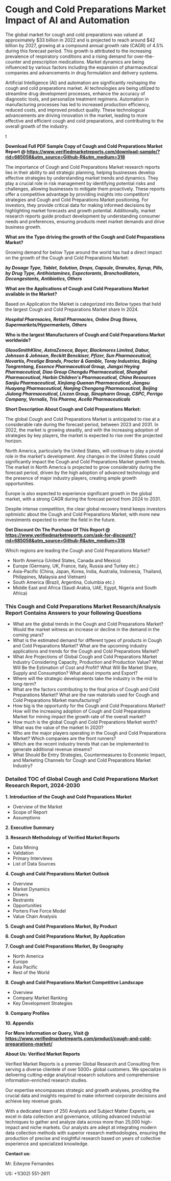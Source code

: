 <meta name="title" content="Global Cough and Cold Preparations Market Impact of AI and Automation"><meta name="description" content="The global market for cough and cold preparations was valued at approximately $33 billion in 2022 and is projected to reach around $42 billion by 2027, growing at a co"><meta name="title" content="Cough and Cold Preparations Market Size, Share, Scope, Trends, Growth, Opportunities, Analysis, Forecast"><h1>Cough and Cold Preparations Market Impact of AI and Automation</h1><p>The global market for cough and cold preparations was valued at approximately $33 billion in 2022 and is projected to reach around $42 billion by 2027, growing at a compound annual growth rate (CAGR) of 4.5% during this forecast period. This growth is attributed to the increasing prevalence of respiratory conditions and a rising demand for over-the-counter and prescription medications. Market dynamics are being influenced by various factors including the expansion of pharmaceutical companies and advancements in drug formulation and delivery systems.</p><p>Artificial Intelligence (AI) and automation are significantly reshaping the cough and cold preparations market. AI technologies are being utilized to streamline drug development processes, enhance the accuracy of diagnostic tools, and personalize treatment regimens. Automation in manufacturing processes has led to increased production efficiency, reduced costs, and improved product quality. These technological advancements are driving innovation in the market, leading to more effective and efficient cough and cold preparations, and contributing to the overall growth of the industry.</p>t</p><p id="" class=""><strong>Download Full PDF Sample Copy of Cough and Cold Preparations Market Report @ <a href="https://www.verifiedmarketreports.com/download-sample/?rid=685058&utm_source=Github-R&utm_medium=318" target="_blank">https://www.verifiedmarketreports.com/download-sample/?rid=685058&utm_source=Github-R&utm_medium=318</a></strong></p><p>The importance of&nbsp;Cough and Cold Preparations Market research reports lies in their ability to aid strategic planning, helping businesses develop effective strategies by understanding market trends and dynamics. They play a crucial role in risk management by identifying potential risks and challenges, allowing businesses to mitigate them proactively. These reports offer a competitive advantage by providing insights into competitors' strategies and Cough and Cold Preparations Market positioning. For investors, they provide critical data for making informed decisions by highlighting market forecasts and growth potential. Additionally, market research reports guide product development by understanding consumer needs and preferences, ensuring products meet market demands and drive business growth.</p><p><strong>What are the&nbsp;Type driving the growth of the Cough and Cold Preparations Market?</strong></p><p id="" class="">Growing demand for below Type around the world has had a direct impact on the growth of the Cough and Cold Preparations Market:</p><em><strong>by Dosage Type, Tablet, Solution, Drops, Capsule, Granules, Syrup, Pills, by Drug Type, Antihistamines, Expectorants, Bronchodilators, Decongestants, Antibiotics, Others</strong></em></p><strong>What are the&nbsp;Applications&nbsp;of Cough and Cold Preparations Market available in the Market?</strong></p><p id="" class="">Based on Application the Market is categorized into Below types that held the largest Cough and Cold Preparations Market share In 2024.</p><em><strong>Hospital Pharmacies, Retail Pharmacies, Online Drug Stores, Supermarkets/Hypermarkets, Others</strong></em></p><strong>Who is the largest Manufacturers of Cough and Cold Preparations Market worldwide?</strong></p><p><em><strong>GlaxoSmithKline, AstraZeneca, Bayer, Blackmores Limited, Dabur, Johnson & Johnson, Reckitt Benckiser, Pfizer, Sun Pharmaceutical, Novartis, Prestige Brands, Procter & Gamble, Toray Industries, Beijing Tongrentang, Essence Pharmaceutical Group, Jiangxi Heying Pharmaceutical, Diao Group Chengdu Pharmaceutical, Shanghai Pharmaceutical, Harbin Children's Pharmaceutical, China Resources Sanjiu Pharmaceutical, Xinjiang Quanan Pharmaceutical, Jiangsu Huayang Pharmaceutical, Nanjing Chengong Pharmaceutical, Beijing Jiulong Pharmaceutical, Livzon Group, Sinopharm Group, CSPC, Perrigo Company, Vernalis, Tris Pharma, Acella Pharmaceuticals</strong></em></p><p id="" class=""><strong>Short Description About Cough and Cold Preparations Market:</strong></p><p>The global Cough and Cold Preparations Market is anticipated to rise at a considerable rate during the forecast period, between 2023 and 2031. In 2022, the market is growing steadily, and with the increasing adoption of strategies by key players, the market is expected to rise over the projected horizon.</p><p>North America, particularly the United States, will continue to play a pivotal role in the market's development. Any changes in the United States could significantly impact the Cough and Cold Preparations Market growth trends. The market in North America is projected to grow considerably during the forecast period, driven by the high adoption of advanced technology and the presence of major industry players, creating ample growth opportunities.</p><p>Europe is also expected to experience significant growth in the global market, with a strong CAGR during the forecast period from 2024 to 2031.</p><p>Despite intense competition, the clear global recovery trend keeps investors optimistic about the Cough and Cold Preparations Market, with more new investments expected to enter the field in the future.</p><p id="" class=""><strong>Get Discount On The Purchase Of This Report @ <a href="https://www.verifiedmarketreports.com/ask-for-discount/?rid=685058&utm_source=Github-R&utm_medium=318" target="_blank">https://www.verifiedmarketreports.com/ask-for-discount/?rid=685058&utm_source=Github-R&utm_medium=318</a></strong></p>Which regions are leading the Cough and Cold Preparations Market?</p><ul><li>North America (United States, Canada and Mexico)</li><li>Europe (Germany, UK, France, Italy, Russia and Turkey etc.)</li><li>Asia-Pacific (China, Japan, Korea, India, Australia, Indonesia, Thailand, Philippines, Malaysia and Vietnam)</li><li>South America (Brazil, Argentina, Columbia etc.)</li><li>Middle East and Africa (Saudi Arabia, UAE, Egypt, Nigeria and South Africa)</li></ul><h3 id="" class="">This Cough and Cold Preparations Market Research/Analysis Report Contains Answers to your following Questions</h3><ul><li>What are the global trends in the Cough and Cold Preparations Market? Would the market witness an increase or decline in the demand in the coming years?</li><li>What is the estimated demand for different types of products in Cough and Cold Preparations Market? What are the upcoming industry applications and trends for the Cough and Cold Preparations Market?</li><li>What Are Projections of Global Cough and Cold Preparations Market Industry Considering Capacity, Production and Production Value? What Will Be the Estimation of Cost and Profit? What Will Be Market Share, Supply and Consumption? What about imports and Export?</li><li>Where will the strategic developments take the industry in the mid to long-term?</li><li>What are the factors contributing to the final price of Cough and Cold Preparations Market? What are the raw materials used for Cough and Cold Preparations Market manufacturing?</li><li>How big is the opportunity for the Cough and Cold Preparations Market? How will the increasing adoption of Cough and Cold Preparations Market for mining impact the growth rate of the overall market?</li><li>How much is the global Cough and Cold Preparations Market worth? What was the value of the market In 2020?</li><li>Who are the major players operating in the Cough and Cold Preparations Market? Which companies are the front runners?</li><li>Which are the recent industry trends that can be implemented to generate additional revenue streams?</li><li>What Should Be Entry Strategies, Countermeasures to Economic Impact, and Marketing Channels for Cough and Cold Preparations Market Industry?</li></ul><h3 id="" class="">Detailed TOC of Global Cough and Cold Preparations Market Research Report, 2024-2030</h3><p id="" class=""><strong>1. Introduction of the Cough and Cold Preparations Market</strong></p><ul><li>Overview of the Market</li><li>Scope of Report</li><li>Assumptions</li></ul><p id="" class=""><strong>2. Executive Summary</strong></p><p id="" class=""><strong>3. Research Methodology of Verified Market Reports</strong></p><ul><li>Data Mining</li><li>Validation</li><li>Primary Interviews</li><li>List of Data Sources</li></ul><p id="" class=""><strong>4. Cough and Cold Preparations Market Outlook</strong></p><ul><li>Overview</li><li>Market Dynamics</li><li>Drivers</li><li>Restraints</li><li>Opportunities</li><li>Porters Five Force Model</li><li>Value Chain Analysis</li></ul><p id="" class=""><strong>5. Cough and Cold Preparations Market, By Product</strong></p><p id="" class=""><strong>6. Cough and Cold Preparations Market, By Application</strong></p><p id="" class=""><strong>7. Cough and Cold Preparations Market, By Geography</strong></p><ul><li>North America</li><li>Europe</li><li>Asia Pacific</li><li>Rest of the World</li></ul><p id="" class=""><strong>8. Cough and Cold Preparations Market Competitive Landscape</strong></p><ul><li>Overview</li><li>Company Market Ranking</li><li>Key Development Strategies</li></ul><p id="" class=""><strong>9. Company Profiles</strong></p><p id="" class=""><strong>10. Appendix</strong></p><p id="" class=""><strong>For More Information or Query, Visit @ <a href="https://www.verifiedmarketreports.com/product/cough-and-cold-preparations-market/" target="_blank">https://www.verifiedmarketreports.com/product/cough-and-cold-preparations-market/</a></strong></p><p id="" class=""><strong>About Us: Verified Market Reports</strong></p><p id="" class="">Verified Market Reports is a premier Global Research and Consulting firm serving a diverse clientele of over 5000+ global customers. We specialize in delivering cutting-edge analytical research solutions and comprehensive information-enriched research studies.</p><p id="" class="">Our expertise encompasses strategic and growth analyses, providing the crucial data and insights required to make informed corporate decisions and achieve key revenue goals.</p><p id="" class="">With a dedicated team of 250 Analysts and Subject Matter Experts, we excel in data collection and governance, utilizing advanced industrial techniques to gather and analyze data across more than 25,000 high-impact and niche markets. Our analysts are adept at integrating modern data collection methods with superior research methodologies, ensuring the production of precise and insightful research based on years of collective experience and specialized knowledge.</p><p id="" class=""><strong>Contact us:</strong></p><p id="" class="">Mr. Edwyne Fernandes</p><p id="" class="">US: +1(302) 551-2611</p>